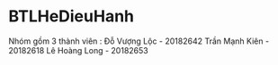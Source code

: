 # BTLHeDieuHanh
Nhóm gồm 3 thành viên :
Đỗ Vượng Lộc - 20182642
Trần Mạnh Kiên - 20182618
Lê Hoàng Long - 20182653
